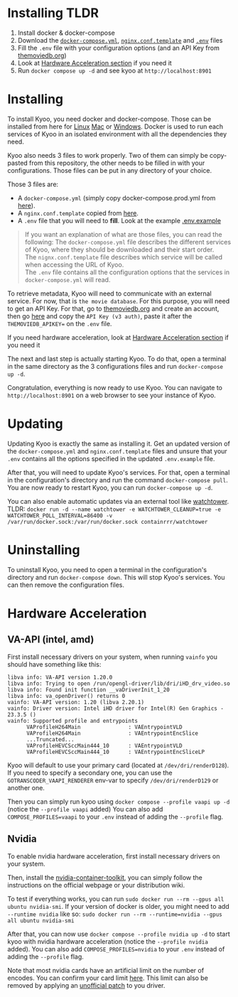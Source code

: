 # Installing TLDR

1. Install docker & docker-compose
2. Download the
   [`docker-compose.yml`](https://raw.githubusercontent.com/zoriya/Kyoo/master/docker-compose.prod.yml),
   [`nginx.conf.template`](https://raw.githubusercontent.com/zoriya/Kyoo/master/nginx.conf.template) and
   [`.env`](https://raw.githubusercontent.com/zoriya/Kyoo/master/.env.example) files
3. Fill the `.env` file with your configuration options (and an API Key from [themoviedb.org](https://www.themoviedb.org/))
4. Look at [Hardware Acceleration section](#Hardware-Acceleration) if you need it
4. Run `docker compose up -d` and see kyoo at `http://localhost:8901`

# Installing

To install Kyoo, you need docker and docker-compose. Those can be installed from here for
[Linux](https://docs.docker.com/engine/install/)
[Mac](https://docs.docker.com/desktop/install/mac-install/)
or [Windows](https://docs.docker.com/desktop/install/windows-install/). Docker is used to run each services of Kyoo in
an isolated environment with all the dependencies they need.

Kyoo also needs 3 files to work properly. Two of them can simply be copy-pasted from this repository, the other needs to be filled in with your configurations.
Those files can be put in any directory of your choice.

Those 3 files are:

- A `docker-compose.yml` (simply copy docker-compose.prod.yml from [here](https://raw.githubusercontent.com/zoriya/Kyoo/master/docker-compose.prod.yml)).
- A `nginx.conf.template` copied from [here](https://raw.githubusercontent.com/zoriya/Kyoo/master/nginx.conf.template).
- A `.env` file that you will need to **fill**. Look at the example [.env.example](https://raw.githubusercontent.com/zoriya/Kyoo/master/.env.example)

> If you want an explanation of what are those files, you can read the following:
> The `docker-compose.yml` file describes the different services of Kyoo, where they should be downloaded and their start order. \
> The `nignx.conf.template` file describes which service will be called when accessing the URL of Kyoo. \
> The `.env` file contains all the configuration options that the services in `docker-compose.yml` will read.

To retrieve metadata, Kyoo will need to communicate with an external service. For now, that is `the movie database`.
For this purpose, you will need to get an API Key. For that, go to [themoviedb.org](https://www.themoviedb.org/) and create an account, then
go [here](https://www.themoviedb.org/settings/api) and copy the `API Key (v3 auth)`, paste it after the `THEMOVIEDB_APIKEY=` on the `.env` file.

If you need hardware acceleration, look at [Hardware Acceleration section](#Hardware-Acceleration) if you need it

The next and last step is actually starting Kyoo. To do that, open a terminal in the same directory as the 3 configurations files
and run `docker-compose up -d`.

Congratulation, everything is now ready to use Kyoo. You can navigate to `http://localhost:8901` on a web browser to see your instance of Kyoo.

# Updating

Updating Kyoo is exactly the same as installing it. Get an updated version of the `docker-compose.yml` and `nginx.conf.template` files and
unsure that your `.env` contains all the options specified in the updated `.env.example` file.

After that, you will need to update Kyoo's services. For that, open a terminal in the configuration's directory and run
the command `docker-compose pull`. You are now ready to restart Kyoo, you can run `docker-compose up -d`.

You can also enable automatic updates via an external tool like [watchtower](https://containrrr.dev/watchtower/).
TLDR: `docker run -d --name watchtower -e WATCHTOWER_CLEANUP=true -e WATCHTOWER_POLL_INTERVAL=86400 -v /var/run/docker.sock:/var/run/docker.sock containrrr/watchtower`

# Uninstalling

To uninstall Kyoo, you need to open a terminal in the configuration's directory and run `docker-compose down`. This will
stop Kyoo's services. You can then remove the configuration files.

# Hardware Acceleration

## VA-API (intel, amd)

First install necessary drivers on your system, when running `vainfo` you should have something like this:
```
libva info: VA-API version 1.20.0
libva info: Trying to open /run/opengl-driver/lib/dri/iHD_drv_video.so
libva info: Found init function __vaDriverInit_1_20
libva info: va_openDriver() returns 0
vainfo: VA-API version: 1.20 (libva 2.20.1)
vainfo: Driver version: Intel iHD driver for Intel(R) Gen Graphics - 23.3.5 ()
vainfo: Supported profile and entrypoints
      VAProfileH264Main               :	VAEntrypointVLD
      VAProfileH264Main               :	VAEntrypointEncSlice
      ...Truncated...
      VAProfileHEVCSccMain444_10      :	VAEntrypointVLD
      VAProfileHEVCSccMain444_10      :	VAEntrypointEncSliceLP
```
Kyoo will default to use your primary card (located at `/dev/dri/renderD128`). If you need to specify a secondary one, you
can use the `GOTRANSCODER_VAAPI_RENDERER` env-var to specify `/dev/dri/renderD129` or another one.

Then you can simply run kyoo using `docker compose --profile vaapi up -d` (notice the `--profile vaapi` added)
You can also add `COMPOSE_PROFILES=vaapi` to your `.env` instead of adding the `--profile` flag.

## Nvidia

To enable nvidia hardware acceleration, first install necessary drivers on your system.

Then, install the [nvidia-container-toolkit](https://docs.nvidia.com/datacenter/cloud-native/container-toolkit/latest/install-guide.html), you can simply
follow the instructions on the official webpage or your distribution wiki.

To test if everything works, you can run `sudo docker run --rm --gpus all ubuntu nvidia-smi`. If your version of docker is older,
you might need to add `--runtime nvidia` like so: `sudo docker run --rm --runtime=nvidia --gpus all ubuntu nvidia-smi`

After that, you can now use `docker compose --profile nvidia up -d` to start kyoo with nvidia hardware acceleration (notice the `--profile nvidia` added).
You can also add `COMPOSE_PROFILES=nvidia` to your `.env` instead of adding the `--profile` flag.

Note that most nvidia cards have an artificial limit on the number of encodes. You can confirm your card limit [here](https://developer.nvidia.com/video-encode-and-decode-gpu-support-matrix-new).
This limit can also be removed by applying an [unofficial patch](https://github.com/keylase/nvidia-patch) to you driver.
